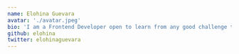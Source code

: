```yaml
---
name: Elohina Guevara
avatar: './avatar.jpeg'
bio: 'I am a Frontend Developer open to learn from any good challenge that comes up from any other area.'
github: elohina
twitter: elohinaguevara
---
```

